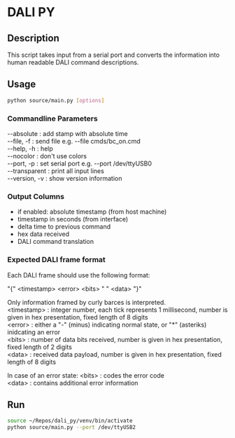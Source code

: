 # DALI PY

## Description

This script takes input from a serial port and converts the information into
human readable DALI command descriptions.

## Usage

```bash
python source/main.py [options]
```
### Commandline Parameters
--absolute        : add stamp with absolute time <br/>
--file, -f <name> : send file e.g. --file cmds/bc_on.cmd <br/>
--help, -h        : help <br/>
--nocolor         : don't use colors <br/>
--port, -p <port> : set serial port e.g. --port /dev/ttyUSB0 <br/>
--transparent     : print all input lines <br/>
--version, -v     : show version information <br/>

### Output Columns
  
* if enabled: absolute timestamp (from host machine)
* timestamp in seconds (from interface)
* delta time to previous command
* hex data received
* DALI command translation

### Expected DALI frame format
  
Each DALI frame should use the following format:
  
"{" &lt;timestamp&gt; &lt;error&gt; &lt;bits&gt; " " &lt;data&gt; "}"

Only information framed by curly barces is interpreted. <br/>
&lt;timestamp&gt; : integer number, each tick represents 1 millisecond, number is given in hex presentation, fixed length of 8 digits<br/>
&lt;error&gt; : either a "-" (minus) indicating normal state, or "*" (asteriks) inidcating an error<br/>
&lt;bits&gt; : number of data bits received, number is given in hex presentation, fixed length of 2 digits<br/>
&lt;data&gt; : received data payload, number is given in hex presentation, fixed length of 8 digits<br/> 

In case of an error state:
&lt;bits&gt; : codes the error code<br/>
&lt;data&gt; : contains additional error information<br/>
    
## Run

```bash
source ~/Repos/dali_py/venv/bin/activate
python source/main.py --port /dev/ttyUSB2
```
